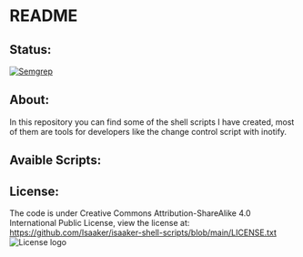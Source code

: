 # README

## Status:

[![Semgrep](https://github.com/Isaaker/Ghost_Simulator_ES/actions/workflows/semgrep.yml/badge.svg)](https://github.com/Isaaker/Ghost_Simulator_ES/actions/workflows/semgrep.yml)

## About:

In this repository you can find some of the shell scripts I have created, most of them are tools for developers like the change control script with inotify.

## Avaible Scripts:



## License:
The code is under Creative Commons Attribution-ShareAlike 4.0 International Public License, view the license at: https://github.com/Isaaker/isaaker-shell-scripts/blob/main/LICENSE.txt
![License logo](https://user-images.githubusercontent.com/77550577/229351908-e38c5e19-6882-41da-a21e-b5be3b2a8c57.jpeg)
